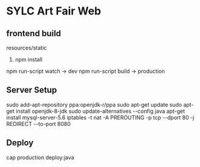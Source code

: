 SYLC Art Fair Web
=================

frontend build
--------------

resources/static
1. npm install

npm run-script watch -> dev
npm run-script build -> production



Server Setup
------------

sudo add-apt-repository ppa:openjdk-r/ppa
sudo apt-get update
sudo apt-get install openjdk-8-jdk
sudo update-alternatives --config java
apt-get install mysql-server-5.6
iptables -t nat -A PREROUTING -p tcp --dport 80 -j REDIRECT --to-port 8080


Deploy
------

cap production deploy:java

